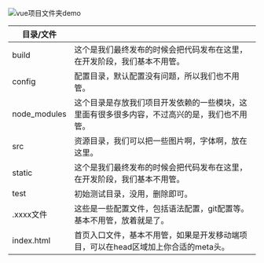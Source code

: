 ![vue项目文件夹demo](http://ww4.sinaimg.cn/large/0060lm7Tgw1f9ssmtv2jrj305x0axmxl.jpg)

| 目录/文件 | |
| - | - |
|build |这个是我们最终发布的时候会把代码发布在这里，在开发阶段，我们基本不用管。|
|config|配置目录，默认配置没有问题，所以我们也不用管。|
|node_modules|这个目录是存放我们项目开发依赖的一些模块，这里面有很多很多内容，不过高兴的是，我们也不用管。|
|src|资源目录，我们可以把一些图片啊，字体啊，放在这里。|
|static|这个是我们最终发布的时候会把代码发布在这里，在开发阶段，我们基本不用管。|
|test|初始测试目录，没用，删除即可。|
|.xxxx文件|这些是一些配置文件，包括语法配置，git配置等。基本不用管，放着就是了。|
|index.html|首页入口文件，基本不用管，如果是开发移动端项目，可以在head区域加上你合适的meta头。|
